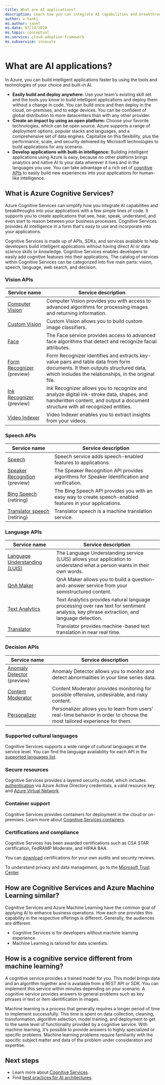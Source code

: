 ```yaml
---
title: What are AI applications?
description: Learn how you can integrate AI capabilities and breakthroughs into your applications with Azure Cognitive Services.
author: v-hanki
ms.author: janet
ms.date: 07/14/2020
ms.topic: conceptual
ms.service: cloud-adoption-framework
ms.subservice: innovate
---
```


# What are AI applications?

In Azure, you can build intelligent applications faster by using the tools and technologies of your choice and built-in AI.

- **Easily build and deploy anywhere:** Use your team's existing skill set and the tools you know to build intelligent applications and deploy them without a change in code. You can build once and then deploy in the cloud, on-premises, and to edge devices. You can be confident of global distribution to more datacenters than with any other provider.
- **Create an impact by using an open platform:** Choose your favorite technologies, which can be open source. Azure supports a range of deployment options, popular stacks and languages, and a comprehensive set of data engines. Capitalize on this flexibility, plus the performance, scale, and security delivered by Microsoft technologies to build applications for any scenario.
- **Develop applications with built-in intelligence:** Building intelligent applications using Azure is easy, because no other platform brings analytics and native AI to your data wherever it lives and in the languages you use. You can take advantage of a rich set of [cognitive APIs](https://azure.microsoft.com/services/cognitive-services/) to easily build new experiences into your applications for human-like intelligence.

## What is Azure Cognitive Services?

Azure Cognitive Services can simplify how you integrate AI capabilities and breakthroughs into your applications with a few simple lines of code. It supports you to create applications that see, hear, speak, understand, and even start to reason between your business processes. Cognitive Services provides AI intelligence in a form that's easy to use and incorporate into your applications.

Cognitive Services is made up of APIs, SDKs, and services available to help developers build intelligent applications without having direct AI or data science skills or knowledge. Cognitive Services enables developers to easily add cognitive features into their applications. The catalog of services within Cognitive Services can be categorized into five main parts: vision, speech, language, web search, and decision.

### Vision APIs

| Service name | Service description |
| --- | --- |
| [Computer Vision](/azure/cognitive-services/computer-vision/) | Computer Vision provides you with access to advanced algorithms for processing images and returning information. |
| [Custom Vision](/azure/cognitive-services/custom-vision-service/home) | Custom Vision allows you to build custom image classifiers. |
| [Face](/azure/cognitive-services/face/) | The Face service provides access to advanced face algorithms that detect and recognize facial attributes. |
| [Form Recognizer](/azure/cognitive-services/form-recognizer/) (preview) | Form Recognizer identifies and extracts key-value pairs and table data from form documents. It then outputs structured data, which includes the relationships, in the original file. |
| [Ink Recognizer](/azure/cognitive-services/ink-recognizer/) (preview) | Ink Recognizer allows you to recognize and analyze digital ink-stroke data, shapes, and handwritten content, and output a document structure with all recognized entities. |
| [Video Indexer](/azure/cognitive-services/video-indexer/video-indexer-overview) | Video Indexer enables you to extract insights from your videos. |

### Speech APIs

| Service name | Service description |
| --- | --- |
| [Speech](/azure/cognitive-services/speech-service/) | Speech service adds speech-enabled features to applications. |
| [Speaker Recognition](/azure/cognitive-services/speaker-recognition/home "Speaker Recognition API") (preview) | The Speaker Recognition API provides algorithms for Speaker Identification and verification. |
| [Bing Speech](/azure/cognitive-services/speech/home) (retiring) | The Bing Speech API provides you with an easy way to create speech-enabled features in your applications. |
| [Translator speech](/azure/cognitive-services/translator-speech/) (retiring) | Translator speech is a machine translation service. |

### Language APIs

| Service name | Service description |
|--|--|
| [Language Understanding (LUIS)](/azure/cognitive-services/luis/) | The Language Understanding service (LUIS) allows your application to understand what a person wants in their own words. |
| [QnA Maker](/azure/cognitive-services/qnamaker/index "QnA Maker") | QnA Maker allows you to build a question-and-answer service from your semistructured content. |
| [Text Analytics](/azure/cognitive-services/text-analytics/) | Text Analytics provides natural language processing over raw text for sentiment analysis, key phrase extraction, and language detection. |
| [Translator](/azure/cognitive-services/translator/) | Translator provides machine-based text translation in near real time. |

### Decision APIs

| Service name | Service description |
| --- | --- |
| [Anomaly Detector](/azure/cognitive-services/anomaly-detector/) (preview) | Anomaly Detector allows you to monitor and detect abnormalities in your time series data. |
| [Content Moderator](/azure/cognitive-services/content-moderator/overview "Content Moderator") | Content Moderator provides monitoring for possible offensive, undesirable, and risky content. |
| [Personalizer](/azure/cognitive-services/personalizer/) | Personalizer allows you to learn from users' real-time behavior in order to choose the most tailored experience for them. |

### Supported cultural languages

Cognitive Services supports a wide range of cultural languages at the service level. You can find the language availability for each API in the [supported languages list](/azure/cognitive-services/language-support).

### Secure resources

Cognitive Services provides a layered security model, which includes [authentication](/azure/cognitive-services/authentication) via Azure Active Directory credentials, a valid resource key, and [Azure Virtual Network](/azure/cognitive-services/cognitive-services-virtual-networks).

### Container support

Cognitive Services provides containers for deployment in the cloud or on-premises. Learn more about [Cognitive Services containers](/azure/cognitive-services/cognitive-services-container-support).

<!-- docutune:casing "HIPAA BAA" "CSA STAR" -->

### Certifications and compliance

Cognitive Services has been awarded certifications such as CSA STAR certification, FedRAMP Moderate, and HIPAA BAA.

You can [download](https://gallery.technet.microsoft.com/Overview-of-Azure-c1be3942) certifications for your own audits and security reviews.

To understand privacy and data management, go to the [Microsoft Trust Center](https://servicetrust.microsoft.com/).

## How are Cognitive Services and Azure Machine Learning similar?

Cognitive Services and Azure Machine Learning have the common goal of applying AI to enhance business operations. How each one provides this capability in the respective offerings is different. Generally, the audiences are different:

- Cognitive Services is for developers without machine learning experience.
- Machine Learning is tailored for data scientists.

## How is a cognitive service different from machine learning?

A cognitive service provides a trained model for you. This model brings data and an algorithm together and is available from a REST API or SDK. You can implement this service within minutes depending on your scenario. A cognitive service provides answers to general problems such as key phrases in text or item identification in images.

Machine learning is a process that generally requires a longer period of time to implement successfully. This time is spent on data collection, cleaning, transformation, algorithm selection, model training, and deployment to get to the same level of functionality provided by a cognitive service. With machine learning, it's possible to provide answers to highly specialized or specific problems. Machine learning problems require familiarity with the specific subject matter and data of the problem under consideration and expertise.

## Next steps

- Learn more about [Cognitive Services](/azure/cognitive-services/).
- Find [best practices for AI architectures](/azure/architecture/solution-ideas/articles/ai-at-the-edge).

